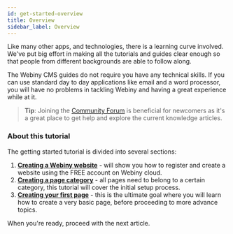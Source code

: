 ```yaml
---
id: get-started-overview
title: Overview
sidebar_label: Overview
---
```


Like many other apps, and technologies, there is a learning curve involved. We've put big effort in making all the tutorials and guides clear enough so that people from different backgrounds are able to follow along. 

The Webiny CMS guides do not require you have any technical skills. If you can use standard day to day applications like email and a word processor, you will have no problems in tackling Webiny and having a great experience while at it.

> **Tip**: Joining the [Community Forum](https://community.webiny.com/) is beneficial for newcomers as it's a great place to get help and  explore the current knowledge articles.

### About this tutorial
The getting started tutorial is divided into several sections:
1. [**Creating a Webiny website**](cms-guides/get-started-create-a-webiny-website.md) - will show you how to register and create a website using the FREE account on Webiny cloud.
2. [**Creating a page category**](cms-guides/get-started-creating-a-page-category.md) - all pages need to belong to a certain category, this tutorial will cover the initial setup process.
3. [**Creating your first page**](cms-guides/get-started-creating-first-page.md) - this is the ultimate goal where you will learn how to create a very basic page, before proceeding to more advance topics.

 When you're ready, proceed with the next article.